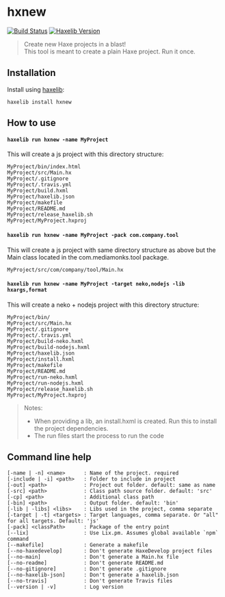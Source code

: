 # hxnew

[![Build Status](https://travis-ci.org/markknol/hxnew.svg?branch=master)](https://travis-ci.org/markknol/hxnew)
[![Haxelib Version](https://img.shields.io/github/tag/markknol/hxnew.svg?label=haxelib)](http://lib.haxe.org/p/hxnew)

> Create new Haxe projects in a blast!  
> This tool is meant to create a plain Haxe project. Run it once.

## Installation

Install using [haxelib](http://lib.haxe.org/p/hxnew):

```
haxelib install hxnew
```

## How to use 

#### `haxelib run hxnew -name MyProject`

This will create a js project with this directory structure:

```
MyProject/bin/index.html
MyProject/src/Main.hx
MyProject/.gitignore
MyProject/.travis.yml
MyProject/build.hxml
MyProject/haxelib.json
MyProject/makefile
MyProject/README.md
MyProject/release_haxelib.sh
MyProject/MyProject.hxproj
```

#### `haxelib run hxnew -name MyProject -pack com.company.tool`

This will create a js project with same directory structure as above but the Main class located in the com.mediamonks.tool package. 

```
MyProject/src/com/company/tool/Main.hx
```

#### `haxelib run hxnew -name MyProject -target neko,nodejs -lib hxargs,format`

This will create a neko + nodejs project with this directory structure:

```
MyProject/bin/
MyProject/src/Main.hx
MyProject/.gitignore
MyProject/.travis.yml
MyProject/build-neko.hxml
MyProject/build-nodejs.hxml
MyProject/haxelib.json
MyProject/install.hxml
MyProject/makefile
MyProject/README.md
MyProject/run-neko.hxml
MyProject/run-nodejs.hxml
MyProject/release_haxelib.sh
MyProject/MyProject.hxproj
```
> Notes:
> * When providing a lib, an install.hxml is created. Run this to install the project dependencies.
> * The run files start the process to run the code

## Command line help

```
[-name | -n] <name>      : Name of the project. required
[-include | -i] <path>   : Folder to include in project
[-out] <path>            : Project out folder. default: same as name
[-src] <path>            : Class path source folder. default: 'src'
[-cp] <path>             : Additional class path
[-bin] <path>            : Output folder. default: 'bin'
[-lib | -libs] <libs>    : Libs used in the project, comma separate
[-target | -t] <targets> : Target languages, comma separate. Or "all" for all targets. Default: 'js'
[-pack] <classPath>      : Package of the entry point
[--lix]                  : Use Lix.pm. Assumes global available `npm` command
[--makefile]             : Generate a makefile
[--no-haxedevelop]       : Don't generate HaxeDevelop project files
[--no-main]              : Don't generate a Main.hx file
[--no-readme]            : Don't generate README.md
[--no-gitignore]         : Don't generate .gitignore
[--no-haxelib-json]      : Don't generate a haxelib.json
[--no-travis]            : Don't generate Travis files
[--version | -v]         : Log version
```
